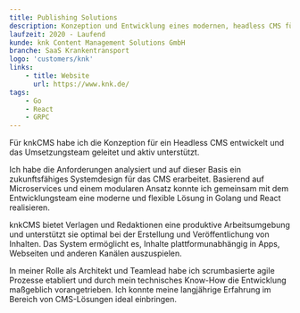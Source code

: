 ```yaml
---
title: Publishing Solutions
description: Konzeption und Entwicklung eines modernen, headless CMS für Verlage. Microservice-Architektur in Golang und React. Als Architekt und Teamlead verantwortlich für die agile Umsetzung, von der Anforderungsanalyse bis zur produktiven Bereitstellung.
laufzeit: 2020 - Laufend
kunde: knk Content Management Solutions GmbH
branche: SaaS Krankentransport
logo: 'customers/knk'
links:
    - title: Website
      url: https://www.knk.de/
tags:
    - Go
    - React
    - GRPC
---
```


Für knkCMS habe ich die Konzeption für ein Headless CMS entwickelt und das Umsetzungsteam geleitet und aktiv unterstützt.

Ich habe die Anforderungen analysiert und auf dieser Basis ein zukunftsfähiges Systemdesign für das CMS erarbeitet. Basierend auf Microservices und einem modularen Ansatz konnte ich gemeinsam mit dem Entwicklungsteam eine moderne und flexible Lösung in Golang und React realisieren.

knkCMS bietet Verlagen und Redaktionen eine produktive Arbeitsumgebung und unterstützt sie optimal bei der Erstellung und Veröffentlichung von Inhalten. Das System ermöglicht es, Inhalte plattformunabhängig in Apps, Webseiten und anderen Kanälen auszuspielen.

In meiner Rolle als Architekt und Teamlead habe ich scrumbasierte agile Prozesse etabliert und durch mein technisches Know-How die Entwicklung maßgeblich vorangetrieben. Ich konnte meine langjährige Erfahrung im Bereich von CMS-Lösungen ideal einbringen.